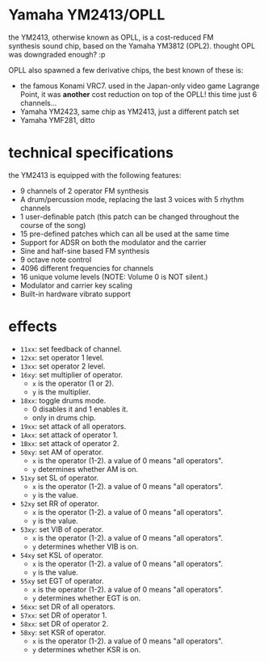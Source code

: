 # Yamaha YM2413/OPLL

the YM2413, otherwise known as OPLL, is a cost-reduced FM synthesis sound chip, based on the Yamaha YM3812 (OPL2). thought OPL was downgraded enough? :p

OPLL also spawned a few derivative chips, the best known of these is:
- the famous Konami VRC7. used in the Japan-only video game Lagrange Point, it was **another** cost reduction on top of the OPLL! this time just 6 channels...
- Yamaha YM2423, same chip as YM2413, just a different patch set
- Yamaha YMF281, ditto

# technical specifications

the YM2413 is equipped with the following features:

- 9 channels of 2 operator FM synthesis
- A drum/percussion mode, replacing the last 3 voices with 5 rhythm channels
- 1 user-definable patch (this patch can be changed throughout the course of the song)
- 15 pre-defined patches which can all be used at the same time
- Support for ADSR on both the modulator and the carrier
- Sine and half-sine based FM synthesis
- 9 octave note control
- 4096 different frequencies for channels
- 16 unique volume levels (NOTE: Volume 0 is NOT silent.)
- Modulator and carrier key scaling
- Built-in hardware vibrato support

# effects

- `11xx`: set feedback of channel.
- `12xx`: set operator 1 level.
- `13xx`: set operator 2 level.
- `16xy`: set multiplier of operator.
  - `x` is the operator (1 or 2).
  - `y` is the multiplier.
- `18xx`: toggle drums mode.
  - 0 disables it and 1 enables it.
  - only in drums chip.
- `19xx`: set attack of all operators.
- `1Axx`: set attack of operator 1.
- `1Bxx`: set attack of operator 2.
- `50xy`: set AM of operator.
  - `x` is the operator (1-2). a value of 0 means "all operators".
  - `y` determines whether AM is on.
- `51xy` set SL of operator.
  - `x` is the operator (1-2). a value of 0 means "all operators".
  - `y` is the value.
- `52xy` set RR of operator.
  - `x` is the operator (1-2). a value of 0 means "all operators".
  - `y` is the value.
- `53xy`: set VIB of operator.
  - `x` is the operator (1-2). a value of 0 means "all operators".
  - `y` determines whether VIB is on.
- `54xy` set KSL of operator.
  - `x` is the operator (1-2). a value of 0 means "all operators".
  - `y` is the value.
- `55xy` set EGT of operator.
  - `x` is the operator (1-2). a value of 0 means "all operators".
  - `y` determines whether EGT is on.
- `56xx`: set DR of all operators.
- `57xx`: set DR of operator 1.
- `58xx`: set DR of operator 2.
- `5Bxy`: set KSR of operator.
  - `x` is the operator (1-2). a value of 0 means "all operators".
  - `y` determines whether KSR is on.